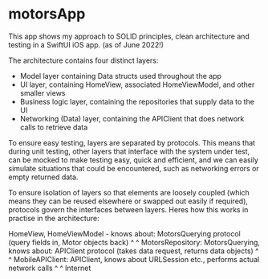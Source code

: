# motorsApp

This app shows my approach to SOLID principles, clean architecture and testing in a SwiftUI iOS app. (as of June 2022!)

The architecture contains four distinct layers:

* Model layer containing Data structs used throughout the app
* UI layer, containing HomeView, associated HomeViewModel, and other smaller views
* Business logic layer, containing the repositories that supply data to the UI
* Networking (Data) layer, containing the APIClient that does network calls to retrieve data

To ensure easy testing, layers are separated by protocols.  This means that during
unit testing, other layers that interface with the system under test, can be mocked to make testing
easy, quick and efficient, and we can easily simulate situations that could be encountered,
such as networking errors or empty returned data.

To ensure isolation of layers so that elements are loosely coupled (which means they can be reused
elsewhere or swapped out easily if required), protocols govern the interfaces between layers.  Heres 
how this works in practise in the architecture:

HomeView, HomeViewModel - knows about:
MotorsQuerying protocol (query fields in, Motor objects back)
^
^
MotorsRepository: MotorsQuerying, knows about:
APIClient protocol (takes data request, returns data objects)
^
^
MobileAPIClient: APIClient, knows about
URLSession etc., performs actual network calls
^
^
Internet
